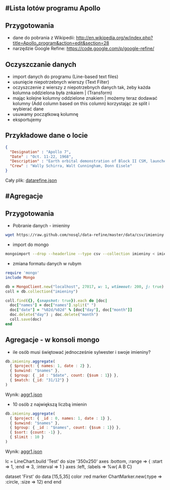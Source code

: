 #Lista lotów programu Apollo
--------------------------------

## Przygotowania
* dane do pobrania z Wikipedii: http://en.wikipedia.org/w/index.php?title=Apollo_program&action=edit&section=28
* narzędzie Google Refine: https://code.google.com/p/google-refine/

## Oczyszczanie danych
* import danych do programu (Line-based text files)
* usunięcie niepotrzebnych wierszy (Text Filter)
* oczyszczenie z wierszy z niepotrzebnych danych tak, żeby każda kolumna oddzielona była znkaiem | (Transform)
* mając kolejne kolumny oddzielone znakiem | możemy teraz dodawać kolumny (Add column based on this column) korzystając ze split i wybierać dane
* usuwamy początkową kolumnę
* eksportujemy

## Przykładowe dane o locie

```json
{
  "Designation" : "Apollo 7",
  "Date" : "Oct. 11-22, 1968",
  "Description" : "Earth orbital demonstration of Block II CSM, launched on Saturn IB. First live television publicly broadcast from a manned mission",
  "Crew" : "Wally Schirra, Walt Cunningham, Donn Eisele"
}
```
Cały plik: [datarefine.json](/data/json/jmartin/datarefine.json)

#Agregacje
--------------------------------

## Przygotowania
* Pobranie danych - imieniny

```sh
wget https://raw.github.com/nosql/data-refine/master/data/csv/imieniny.csv
```

* import do mongo

```sh
mongoimport --drop --headerline --type csv --collection imieniny < imieniny.csv
```

* zmiana formatu danych w rubym

```ruby
require 'mongo'
include Mongo

db = MongoClient.new("localhost", 27017, w: 1, wtimeout: 200, j: true).db("test")
coll = db.collection("imieniny")

coll.find({}, {snapshot: true}).each do |doc|
  doc["names"] = doc["names"].split(" ")
  doc["date"] = "%02d/%02d" % [doc["day"], doc["month"]]
  doc.delete("day") ; doc.delete("month")
  coll.save(doc)
end
```

## Agregacje - w konsoli mongo

* ile osób musi świętować jednocześnie sylwester i swoje imieniny?

```js
db.imieniny.aggregate(
  { $project: { names: 1, date : 2} },
  { $unwind: "$names" },
  { $group: { _id : "$date", count: {$sum : 1}} },
  { $match: {_id: "31/12"} }
)
```

Wynik: [aggr1.json](/data/json/jmartin/aggr1.json)

* 10 osób z największą liczbą imienin

```js
db.imieniny.aggregate(
  { $project: { _id : 0, names: 1, date : 1} },
  { $unwind: "$names" },
  { $group: { _id : "$names", count: {$sum : 1}} },
  { $sort: {count: -1} },
  { $limit : 10 }
)
```

Wynik: [aggr1.json](/data/json/jmartin/aggr2.json)

lc = LineChart.build 'Test' do
  size '350x250'
  axes :bottom, :range  => { :start => 1, :end => 3, :interval => 1 }
  axes :left,   :labels => %w{ A B C}

  dataset 'First' do
    data  [15,5,35]
    color :red
    marker ChartMarker.new(:type => :circle, :size => 12)
  end
end

